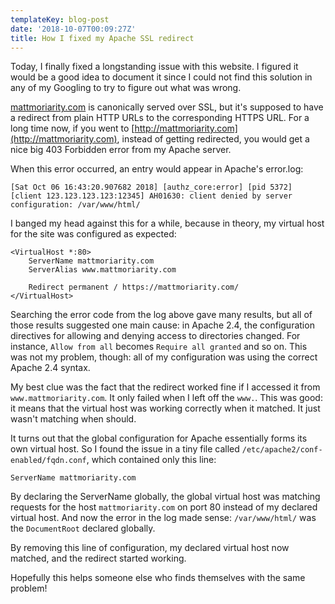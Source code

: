 ```yaml
---
templateKey: blog-post
date: '2018-10-07T00:09:27Z'
title: How I fixed my Apache SSL redirect
---
```


Today, I finally fixed a longstanding issue with this website. I figured it would be a good idea to document it since I could not find this solution in any of my Googling to try to figure out what was wrong.

[mattmoriarity.com](https://mattmoriarity.com) is canonically served over SSL, but it's supposed to have a redirect from plain HTTP URLs to the corresponding HTTPS URL. For a long time now, if you went to [http://mattmoriarity.com](http://mattmoriarity.com), instead of getting redirected, you would get a nice big 403 Forbidden error from my Apache server.

<!--more-->

When this error occurred, an entry would appear in Apache's error.log:

```
[Sat Oct 06 16:43:20.907682 2018] [authz_core:error] [pid 5372] [client 123.123.123.123:12345] AH01630: client denied by server configuration: /var/www/html/
```

I banged my head against this for a while, because in theory, my virtual host for the site was configured as expected:

```
<VirtualHost *:80>
    ServerName mattmoriarity.com
    ServerAlias www.mattmoriarity.com

    Redirect permanent / https://mattmoriarity.com/
</VirtualHost>
```

Searching the error code from the log above gave many results, but all of those results suggested one main cause: in Apache 2.4, the configuration directives for allowing and denying access to directories changed. For instance, `Allow from all` becomes `Require all granted` and so on. This was not my problem, though: all of my configuration was using the correct Apache 2.4 syntax.

My best clue was the fact that the redirect worked fine if I accessed it from `www.mattmoriarity.com`. It only failed when I left off the `www.`. This was good: it means that the virtual host was working correctly when it matched. It just wasn't matching when should.

It turns out that the global configuration for Apache essentially forms its own virtual host. So I found the issue in a tiny file called `/etc/apache2/conf-enabled/fqdn.conf`, which contained only this line:

```
ServerName mattmoriarity.com
```

By declaring the ServerName globally, the global virtual host was matching requests for the host `mattmoriarity.com` on port 80 instead of my declared virtual host. And now the error in the log made sense: `/var/www/html/` was the `DocumentRoot` declared globally.

By removing this line of configuration, my declared virtual host now matched, and the redirect started working.

Hopefully this helps someone else who finds themselves with the same problem!

